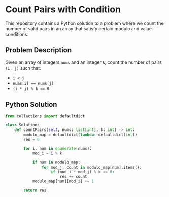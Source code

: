 # Count Pairs with Condition

This repository contains a Python solution to a problem where we count the number of valid pairs in an array that satisfy certain modulo and value conditions.

## Problem Description

Given an array of integers `nums` and an integer `k`, count the number of pairs `(i, j)` such that:
- `i < j`
- `nums[i] == nums[j]`
- `(i * j) % k == 0`

## Python Solution

```python
from collections import defaultdict

class Solution:
    def countPairs(self, nums: list[int], k: int) -> int:
        modulo_map = defaultdict(lambda: defaultdict(int))
        res = 0

        for i, num in enumerate(nums):
            mod_i = i % k

            if num in modulo_map:
                for mod_j, count in modulo_map[num].items():
                    if (mod_i * mod_j) % k == 0:
                        res += count
            modulo_map[num][mod_i] += 1

        return res
